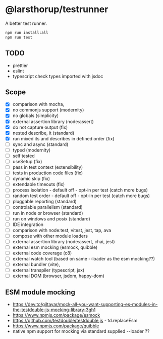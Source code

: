 # @larsthorup/testrunner

A better test runner.

```bash
npm run install:all
npm run test
```

## TODO

- prettier
- eslint
- typescript check types imported with jsdoc

## Scope

- [x] comparison with mocha,
- [x] no commonjs support (modernity)
- [x] no globals (simplicity)
- [x] external assertion library (node:assert)
- [x] do not capture output (fix)
- [x] nested describe, it (standard)
- [x] run mixed its and describes in defined order (fix)
- [ ] sync and async (standard)
- [ ] typed (modernity)
- [ ] self tested
- [ ] useSetup (fix)
- [ ] pass in test context (extensibility)
- [ ] tests in production code files (fix)
- [ ] dynamic skip (fix)
- [ ] extendable timeouts (fix)
- [ ] process isolation - default off - opt-in per test (catch more bugs)
- [ ] random test order - default off - opt-in per test (catch more bugs)
- [ ] pluggable reporting (standard)
- [ ] controlable parallelism (standard)
- [ ] run in node or browser (standard)
- [ ] run on windows and posix (standard)
- [ ] IDE integration
- [ ] comparison with node:test, vitest, jest, tap, ava
- [ ] compose with other module loaders
- [ ] external assertion library (node:assert, chai, jest)
- [ ] external esm mocking (esmock, quibble)
- [ ] external code coverage (c8)
- [ ] external watch tool (based on same --loader as the esm mocking??)
- [ ] external bundler (vite),
- [ ] external transpiler (typescript, jsx)
- [ ] external DOM (browser, jsdom, happy-dom)

## ESM module mocking

- https://dev.to/giltayar/mock-all-you-want-supporting-es-modules-in-the-testdouble-js-mocking-library-3gh1
- https://www.npmjs.com/package/esmock
- https://github.com/testdouble/testdouble.js - td.replaceEsm
- https://www.npmjs.com/package/quibble
- native npm support for mocking via standard supplied --loader ??
